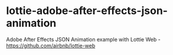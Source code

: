 # lottie-adobe-after-effects-json-animation
Adobe After Effects JSON Animation example with Lottie Web - https://github.com/airbnb/lottie-web
